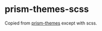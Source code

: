 # prism-themes-scss

Copied from [prism-themes](https://www.npmjs.com/package/prism-themes) except with scss.

